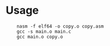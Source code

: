 # Usage

```
    nasm -f elf64 -o copy.o copy.asm
    gcc -s main.o main.c
    gcc main.o copy.o
```
